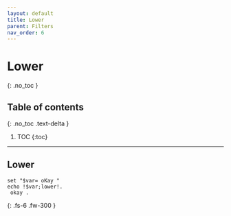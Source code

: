 ```yaml
---
layout: default
title: Lower
parent: Filters
nav_order: 6
---
```


# Lower
{: .no_toc }

## Table of contents
{: .no_toc .text-delta }

1. TOC
{:toc}

---

## Lower
```batch
set "$var= oKay "
echo !$var;lower!.
 okay .
```

{: .fs-6 .fw-300 }
